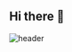 ## Hi there 👋

![header](https://capsule-render.vercel.app/api?type=${waving}&color=auto&height=${200}&section=header&text=Welcome%20&fontSize=${50}&animation=${twinkling})
